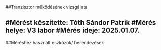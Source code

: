 ##Tranzisztor működésének vizsgálata

#Mérést készítette: Tóth Sándor Patrik
#Mérés helye: V3 labor
#Mérés ideje: 2025.01.07.
---

##Méréshez használt eszközök/ berendezések
